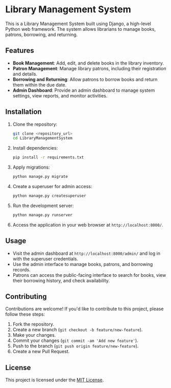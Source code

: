 # Library Management System

This is a Library Management System built using Django, a high-level Python web framework. The system allows librarians to manage books, patrons, borrowing, and returning.

## Features

- **Book Management**: Add, edit, and delete books in the library inventory.
- **Patron Management**: Manage library patrons, including their registration and details.
- **Borrowing and Returning**: Allow patrons to borrow books and return them within the due date.
- **Admin Dashboard**: Provide an admin dashboard to manage system settings, view reports, and monitor activities.

## Installation

1. Clone the repository:

    ```bash
    git clone <repository_url>
    cd LibraryManagementSystem
    ```

2. Install dependencies:

    ```bash
    pip install -r requirements.txt
    ```

3. Apply migrations:

    ```bash
    python manage.py migrate
    ```

4. Create a superuser for admin access:

    ```bash
    python manage.py createsuperuser
    ```

5. Run the development server:

    ```bash
    python manage.py runserver
    ```

6. Access the application in your web browser at `http://localhost:8000/`.

## Usage

- Visit the admin dashboard at `http://localhost:8000/admin/` and log in with the superuser credentials.
- Use the admin interface to manage books, patrons, and borrowing records.
- Patrons can access the public-facing interface to search for books, view their borrowing history, and check availability.

## Contributing

Contributions are welcome! If you'd like to contribute to this project, please follow these steps:

1. Fork the repository.
2. Create a new branch (`git checkout -b feature/new-feature`).
3. Make your changes.
4. Commit your changes (`git commit -am 'Add new feature'`).
5. Push to the branch (`git push origin feature/new-feature`).
6. Create a new Pull Request.

## License

This project is licensed under the [MIT License](LICENSE).
